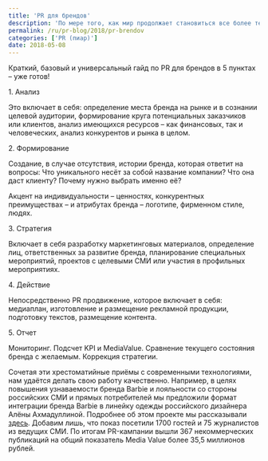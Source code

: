 ```yaml
---
title: 'PR для брендов'
description: 'По мере того, как мир продолжает становиться все более тесно связанным, люди, которые обладают наибольшим влиянием, становятся всё более востребованными. Времена прямой рекламы давно прошли, её заменил PR - естественный способ коммуникации, учитывающий интересы и особенности собеседника. Краткий, базовый и универсальный гайд по PR для брендов в 5 пунктах – уже готов! 1. Анализ'
permalink: /ru/pr-blog/2018/pr-brendov
categories: ['PR (пиар)']
date: 2018-05-08
---
```

<p>Краткий, базовый и универсальный гайд по PR для брендов в 5 пунктах &ndash; уже готов!</p>
<p>1. Анализ</p>
<p>Это включает в себя: определение места бренда на рынке и в сознании целевой аудитории, формирование круга потенциальных заказчиков или клиентов, анализ имеющихся ресурсов &ndash; как финансовых, так и человеческих, анализ конкурентов и рынка в целом.</p>
<p>2. Формирование</p>
<p>Создание, в случае отсутствия, истории бренда, которая ответит на вопросы: Что уникального несёт за собой название компании? Что она даст клиенту? Почему нужно выбрать именно её?</p>
<p>Акцент на индивидуальности &ndash; ценностях, конкурентных преимуществах &ndash; и атрибутах бренда &ndash; логотипе, фирменном стиле, людях.&nbsp;</p>
<p>3. Стратегия</p>
<p>Включает в себя разработку маркетинговых материалов, определение лиц, ответственных за развитие бренда, планирование специальных мероприятий, проектов с целевыми СМИ или участия в профильных мероприятиях.</p>
<p>4. Действие</p>
<p>Непосредственно PR продвижение, которое включает в себя: медиаплан, изготовление и размещение рекламной продукции, подготовку текстов, размещение контента.</p>
<p>5. Отчет</p>
<p>Мониторинг. Подсчет KPI и MediaValue. Сравнение текущего состояния бренда с желаемым. Коррекция стратегии.&nbsp;</p>
<p>Сочетая эти хрестоматийные приёмы с современными технологиями, нам удаётся делать свою работу качественно. Например, в целях повышения узнаваемости бренда Barbie и лояльности со стороны российских СМИ и прямых потребителей мы предложили формат интеграции бренда Barbie в линейку одежды российского дизайнера Алёны Ахмадуллиной. Подробнее об этом проекте мы рассказывали <a href="/ru/projects/2016/triumf-barbie-industrii-mody-odno-luchshih-resheniy-integracii">здесь</a>. Добавим лишь, что показ посетили 1700 гостей и 75 журналистов из ведущих СМИ. По итогам PR-кампании вышли 367 некоммерческих публикаций на общий показатель Media Value более 35,5 миллионов рублей.</p>
